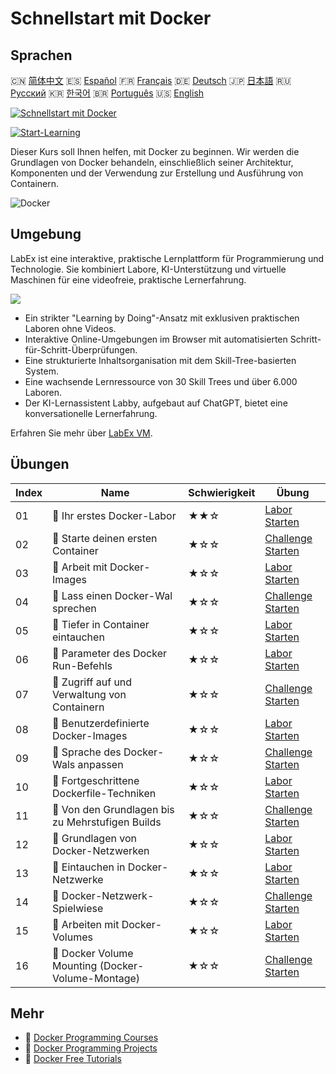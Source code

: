 # Schnellstart mit Docker

## Sprachen

🇨🇳 [简体中文](README_zh.md) 🇪🇸 [Español](README_es.md) 🇫🇷 [Français](README_fr.md) 🇩🇪 [Deutsch](README_de.md) 🇯🇵 [日本語](README_ja.md) 🇷🇺 [Русский](README_ru.md) 🇰🇷 [한국어](README_ko.md) 🇧🇷 [Português](README_pt.md) 🇺🇸 [English](README.md) 

[![Schnellstart mit Docker](https://cover-creator.labex.io/quick-start-with-docker.png?lang=de)](https://labex.io/de/courses/quick-start-with-docker)

[![Start-Learning](https://img.shields.io/badge/Start-Learning-whitesmoke?style=for-the-badge)](https://labex.io/de/courses/quick-start-with-docker)

Dieser Kurs soll Ihnen helfen, mit Docker zu beginnen. Wir werden die Grundlagen von Docker behandeln, einschließlich seiner Architektur, Komponenten und der Verwendung zur Erstellung und Ausführung von Containern.

![Docker](https://img.shields.io/badge/Docker-whitesmoke?style=for-the-badge&logo=docker)


## Umgebung

LabEx ist eine interaktive, praktische Lernplattform für Programmierung und Technologie. Sie kombiniert Labore, KI-Unterstützung und virtuelle Maschinen für eine videofreie, praktische Lernerfahrung.

![](https://tutorial-screenshot.getvm.io/images/vm-1725247253.png)

- Ein strikter "Learning by Doing"-Ansatz mit exklusiven praktischen Laboren ohne Videos.
- Interaktive Online-Umgebungen im Browser mit automatisierten Schritt-für-Schritt-Überprüfungen.
- Eine strukturierte Inhaltsorganisation mit dem Skill-Tree-basierten System.
- Eine wachsende Lernressource von 30 Skill Trees und über 6.000 Laboren.
- Der KI-Lernassistent Labby, aufgebaut auf ChatGPT, bietet eine konversationelle Lernerfahrung.

Erfahren Sie mehr über [LabEx VM](https://support.labex.io/using-labex/virtual-machine).

## Übungen

|   Index | Name                                              | Schwierigkeit   | Übung                                                                                                                         |
|---------|---------------------------------------------------|-----------------|-------------------------------------------------------------------------------------------------------------------------------|
|      01 | 📖 Ihr erstes Docker-Labor                        | ★★☆             | <a target='_blank' href='https://labex.io/de/tutorials/docker-your-first-docker-lab-92719'>Labor Starten</a>                  |
|      02 | 🎯 Starte deinen ersten Container                 | ★☆☆             | <a target='_blank' href='https://labex.io/de/tutorials/docker-run-your-first-container-388943'>Challenge Starten</a>          |
|      03 | 📖 Arbeit mit Docker-Images                       | ★☆☆             | <a target='_blank' href='https://labex.io/de/tutorials/docker-working-with-docker-images-388939'>Labor Starten</a>            |
|      04 | 🎯 Lass einen Docker-Wal sprechen                 | ★☆☆             | <a target='_blank' href='https://labex.io/de/tutorials/docker-make-a-docker-whale-speak-388948'>Challenge Starten</a>         |
|      05 | 📖 Tiefer in Container eintauchen                 | ★☆☆             | <a target='_blank' href='https://labex.io/de/tutorials/docker-diving-deeper-into-containers-388951'>Labor Starten</a>         |
|      06 | 📖 Parameter des Docker Run-Befehls               | ★☆☆             | <a target='_blank' href='https://labex.io/de/tutorials/docker-docker-run-command-parameters-389228'>Labor Starten</a>         |
|      07 | 🎯 Zugriff auf und Verwaltung von Containern      | ★☆☆             | <a target='_blank' href='https://labex.io/de/tutorials/docker-access-and-manage-containers-389192'>Challenge Starten</a>      |
|      08 | 📖 Benutzerdefinierte Docker-Images               | ★☆☆             | <a target='_blank' href='https://labex.io/de/tutorials/docker-custom-docker-images-389185'>Labor Starten</a>                  |
|      09 | 🎯 Sprache des Docker-Wals anpassen               | ★☆☆             | <a target='_blank' href='https://labex.io/de/tutorials/docker-customize-docker-whale-s-language-389015'>Challenge Starten</a> |
|      10 | 📖 Fortgeschrittene Dockerfile-Techniken          | ★☆☆             | <a target='_blank' href='https://labex.io/de/tutorials/docker-advanced-dockerfile-techniques-389027'>Labor Starten</a>        |
|      11 | 🎯 Von den Grundlagen bis zu Mehrstufigen Builds  | ★☆☆             | <a target='_blank' href='https://labex.io/de/tutorials/docker-from-basics-to-multi-stage-builds-389193'>Challenge Starten</a> |
|      12 | 📖 Grundlagen von Docker-Netzwerken               | ★☆☆             | <a target='_blank' href='https://labex.io/de/tutorials/docker-docker-networking-basics-389048'>Labor Starten</a>              |
|      13 | 📖 Eintauchen in Docker-Netzwerke                 | ★☆☆             | <a target='_blank' href='https://labex.io/de/tutorials/docker-dive-into-docker-networking-389047'>Labor Starten</a>           |
|      14 | 🎯 Docker-Netzwerk-Spielwiese                     | ★☆☆             | <a target='_blank' href='https://labex.io/de/tutorials/docker-docker-network-playground-389054'>Challenge Starten</a>         |
|      15 | 📖 Arbeiten mit Docker-Volumes                    | ★☆☆             | <a target='_blank' href='https://labex.io/de/tutorials/docker-working-with-docker-volumes-389189'>Labor Starten</a>           |
|      16 | 🎯 Docker Volume Mounting (Docker-Volume-Montage) | ★☆☆             | <a target='_blank' href='https://labex.io/de/tutorials/docker-docker-volume-mounting-389116'>Challenge Starten</a>            |

## Mehr

- 🔗 [Docker Programming Courses](https://github.com/labex-labs/awesome-programming-courses)
- 🔗 [Docker Programming Projects](https://github.com/labex-labs/awesome-programming-projects)
- 🔗 [Docker Free Tutorials](https://github.com/labex-labs/docker-free-tutorials)

